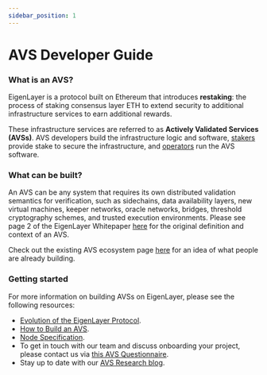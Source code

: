```yaml
---
sidebar_position: 1
---
```


# AVS Developer Guide

### What is an AVS?

EigenLayer is a protocol built on Ethereum that introduces **restaking**: the process of staking consensus layer ETH to extend security to additional infrastructure services to earn additional rewards.

These infrastructure services are referred to as **Actively Validated Services (AVSs)**. AVS developers build the infrastructure logic and software, [stakers][ref1] provide stake to secure the infrastructure, and [operators][ref2] run the AVS software.

### What can be built?

An AVS can be any system that requires its own distributed validation semantics for verification, such as sidechains, data availability layers, new virtual machines, keeper networks, oracle networks, bridges, threshold cryptography schemes, and trusted execution environments. Please see page 2 of the EigenLayer Whitepaper [here][ref3] for the original definition and context of an AVS.

Check out the existing AVS ecosystem page [here][ref4] for an idea of what people are already building.

### Getting started

For more information on building AVSs on EigenLayer, please see the following resources:

- [Evolution of the EigenLayer Protocol][ref5].
- [How to Build an AVS][ref6].
- [Node Specification][ref7].
- To get in touch with our team and discuss onboarding your project, please contact us via [this AVS Questionnaire][ref8].
- Stay up to date with our [AVS Research blog][ref9].

[ref1]: /eigenlayer/restaking-guides/restaking-user-guide/
[ref2]: /eigenlayer/operator-guides/operator-introduction
[ref3]: /eigenlayer/overview/whitepaper
[ref4]: https://www.eigenlayer.xyz/ecosystem?category=AVS
[ref5]: https://www.blog.eigenlayer.xyz/ycie/
[ref6]: ./how-to-build-an-avs.md
[ref7]: ./spec/intro.md
[ref8]: https://forms.gle/9tGCWXTp2AsR9hSZ8
[ref9]: https://www.blog.eigenlayer.xyz/tag/avs-research/